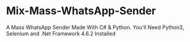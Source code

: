 # Mix-Mass-WhatsApp-Sender
A Mass WhatsApp Sender Made With C# &amp; Python. You'll Need Python3, Selenium and .Net Framework 4.6.2 Installed
